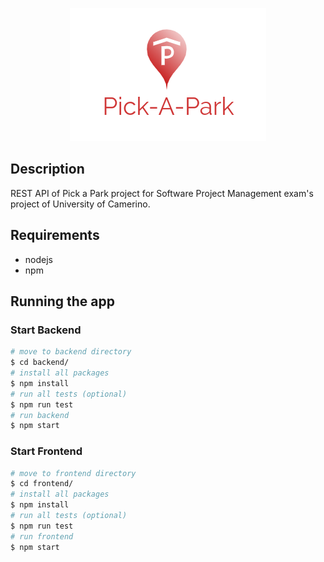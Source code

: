 <p align="center">
  <img src="/assets/images/logo.png" alt="Pick-A-Park"/>
</p>

## Description

REST API of Pick a Park project for Software Project Management exam's project of University of Camerino. 

## Requirements
- nodejs
- npm

## Running the app

### Start Backend

```bash
# move to backend directory
$ cd backend/
# install all packages
$ npm install
# run all tests (optional)
$ npm run test
# run backend
$ npm start
```

### Start Frontend
```bash
# move to frontend directory
$ cd frontend/
# install all packages
$ npm install
# run all tests (optional)
$ npm run test
# run frontend
$ npm start
```
